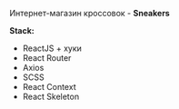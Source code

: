 Интернет-магазин кроссовок - **Sneakers**

**Stack:**

- ReactJS + хуки
- React Router
- Axios
- SCSS
- React Context
- React Skeleton

